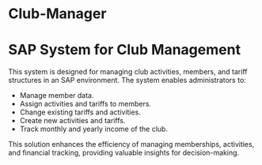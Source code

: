 # Club-Manager
# SAP System for Club Management

This system is designed for managing club activities, members, and tariff structures in an SAP environment. The system enables administrators to:

- Manage member data.
- Assign activities and tariffs to members.
- Change existing tariffs and activities.
- Create new activities and tariffs.
- Track monthly and yearly income of the club.

This solution enhances the efficiency of managing memberships, activities, and financial tracking, providing valuable insights for decision-making.
